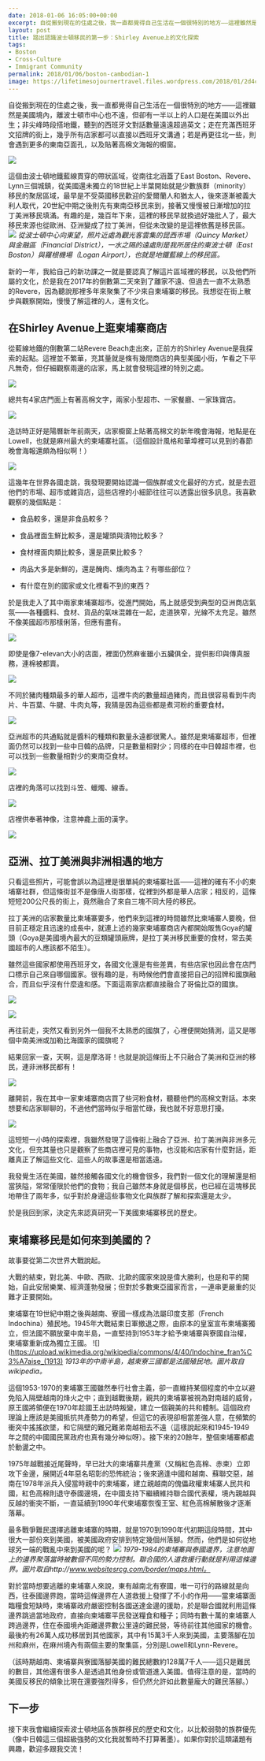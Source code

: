 ```yaml
---
date: 2018-01-06 16:05:00+00:00
excerpt: 自從搬到現在的住處之後，我一直都覺得自己生活在一個很特別的地方——這裡雖然是美國境內，離波士頓市中心也不遠，但卻有一半以上的人口是在美國以外出生；非尖峰時段搭地鐵，聽到的西班牙文對話數量遠遠超過英文；走在充滿西班牙文招牌的街上，幾乎所有店家都可以直接以西班牙文溝通；若是再更往北一些，則會遇到更多的東南亞面孔，以及貼著高棉文海報的櫥窗。
layout: post
title: 踏出認識波士頓移民的第一步：Shirley Avenue上的文化探索
tags:
- Boston
- Cross-Culture
- Immigrant Community
permalink: 2018/01/06/boston-cambodian-1
image: https://lifetimesojournertravel.files.wordpress.com/2018/01/2d4ca-img_2919.jpg
---
```


自從搬到現在的住處之後，我一直都覺得自己生活在一個很特別的地方——這裡雖然是美國境內，離波士頓市中心也不遠，但卻有一半以上的人口是在美國以外出生；非尖峰時段搭地鐵，聽到的西班牙文對話數量遠遠超過英文；走在充滿西班牙文招牌的街上，幾乎所有店家都可以直接以西班牙文溝通；若是再更往北一些，則會遇到更多的東南亞面孔，以及貼著高棉文海報的櫥窗。


[![](https://lifetimesojournertravel.files.wordpress.com/2018/01/2d4ca-img_2919.jpg)](https://lifetimesojournertravel.files.wordpress.com/2018/01/2d4ca-img_2919.jpg)


這個由波士頓地鐵藍線貫穿的帶狀區域，從南往北涵蓋了East Boston、Revere、Lynn三個城鎮，從美國還未獨立的18世紀上半葉開始就是少數族群（minority）移民的聚居區域，最早是不受英國移民歡迎的愛爾蘭人和猶太人，後來逐漸被義大利人取代，20世紀中期之後則先有東南亞移民來到，接著又慢慢被日漸增加的拉丁美洲移民填滿。有趣的是，幾百年下來，這裡的移民早就換過好幾批人了，最大移民來源也從歐洲、亞洲變成了拉丁美洲，但從未改變的是這裡依舊是移民區。
![](https://lifetimesojournertravel.files.wordpress.com/2018/01/45c2f-20170424_105256.jpg)
*從波士頓中心向東望，照片近處為觀光客雲集的昆西市場（Quincy Market）與金融區（Financial District），一水之隔的遠處則是我所居住的東波士頓（East Boston）與羅根機場（Logan Airport），也就是地鐵藍線上的移民區。*

新的一年，我給自己的新功課之一就是要認真了解這片區域裡的移民，以及他們所屬的文化，於是我在2017年的倒數第二天來到了離家不遠、但過去一直不太熟悉的Revere，因為聽說那裡多年來聚集了不少來自柬埔寨的移民。我想從在街上散步與觀察開始，慢慢了解這裡的人，還有文化。


## **在Shirley Avenue上逛柬埔寨商店**




從藍線地鐵的倒數第二站Revere Beach走出來，正前方的Shirley Avenue是我探索的起點。這裡並不繁華，充其量就是條有幾間商店的典型美國小街，乍看之下平凡無奇，但仔細觀察兩邊的店家，馬上就會發現這裡的特別之處。




[![](https://lifetimesojournertravel.files.wordpress.com/2018/01/8ba83-img_2917.jpg)](https://lifetimesojournertravel.files.wordpress.com/2018/01/8ba83-img_2917.jpg)


總共有4家店門面上有著高棉文字，兩家小型超市、一家餐廳、一家珠寶店。


[![](https://lifetimesojournertravel.files.wordpress.com/2018/01/dd57c-img_2913.jpg)](https://lifetimesojournertravel.files.wordpress.com/2018/01/dd57c-img_2913.jpg)


造訪時正好是陽曆新年前兩天，店家櫥窗上貼著高棉文的新年晚會海報，地點是在Lowell，也就是麻州最大的柬埔寨社區。（這個設計風格和華埠裡可以見到的春節晚會海報還頗為相似啊！）





[![](https://lifetimesojournertravel.files.wordpress.com/2018/01/c5491-img_20171230_132953.jpg?w=169)](https://lifetimesojournertravel.files.wordpress.com/2018/01/c5491-img_20171230_132953.jpg)


這幾年在世界各國走跳，我發現要開始認識一個族群或文化最好的方式，就是去逛他們的市場、超市或雜貨店，這些店裡的小細節往往可以透露出很多訊息。我喜歡觀察的幾個點是：



 	
  * 食品較多，還是非食品較多？

 	
  * 食品裡面生鮮比較多，還是罐頭與漬物比較多？

 	
  * 食材裡面肉類比較多，還是蔬果比較多？

 	
  * 肉品大多是新鮮的，還是醃肉、燻肉為主？有哪些部位？

 	
  * 有什麼在別的國家或文化裡看不到的東西？




於是我走入了其中兩家柬埔寨超市。從進門開始，馬上就感受到典型的亞洲商店氣氛——各種醬料、食材、貨品的氣味混雜在一起，走道狹窄，光線不太充足。雖然不像美國超市那樣俐落，但應有盡有。







[![](https://lifetimesojournertravel.files.wordpress.com/2018/01/123d3-img_20171230_134423.jpg)](https://lifetimesojournertravel.files.wordpress.com/2018/01/123d3-img_20171230_134423.jpg)







即使是像7-elevan大小的店面，裡面仍然麻雀雖小五臟俱全，提供影印與傳真服務，連棉被都賣。







[![](https://lifetimesojournertravel.files.wordpress.com/2018/01/fef4e-img_20171230_140328.jpg)](https://lifetimesojournertravel.files.wordpress.com/2018/01/fef4e-img_20171230_140328.jpg)







不同於豬肉種類最多的華人超市，這裡牛肉的數量超過豬肉，而且很容易看到牛肉片、牛百葉、牛腱、牛肉丸等，我猜是因為這些都是煮河粉的重要食材。







[![](https://lifetimesojournertravel.files.wordpress.com/2018/01/cdd6b-img_20171230_140131.jpg?w=169)](https://lifetimesojournertravel.files.wordpress.com/2018/01/cdd6b-img_20171230_140131.jpg)







亞洲超市的共通點就是醬料的種類和數量永遠都很驚人。雖然是柬埔寨超市，但裡面仍然可以找到一些中日韓的品牌，只是數量相對少；同樣的在中日韓超市裡，也可以找到一些數量相對少的東南亞食材。







[![](https://lifetimesojournertravel.files.wordpress.com/2018/01/cc743-img_20171230_134656.jpg)](https://lifetimesojournertravel.files.wordpress.com/2018/01/cc743-img_20171230_134656.jpg)







店裡的角落可以找到斗笠、蠟燭、線香。




[![](https://lifetimesojournertravel.files.wordpress.com/2018/01/b627f-img_20171230_134604.jpg)](https://lifetimesojournertravel.files.wordpress.com/2018/01/b627f-img_20171230_134604.jpg)




店裡供奉著神像，注意神龕上面的漢字。




[![](https://lifetimesojournertravel.files.wordpress.com/2018/01/96722-img_20171230_143817.jpg?w=169)](https://lifetimesojournertravel.files.wordpress.com/2018/01/96722-img_20171230_143817.jpg)




## **亞洲、拉丁美洲與非洲相遇的地方**







只看這些照片，可能會誤以為這裡是很單純的柬埔寨社區——這裡的確有不小的柬埔寨社群，但這條街並不是像唐人街那樣，從裡到外都是華人店家；相反的，這條短短200公尺長的街上，竟然融合了來自三塊不同大陸的移民。







拉丁美洲的店家數量比柬埔寨要多，他們來到這裡的時間雖然比柬埔寨人要晚，但目前正穩定且迅速的成長中，就連上述的幾家柬埔寨商店內都開始販售Goya的罐頭（Goya是美國境內最大的豆類罐頭廠牌，是拉丁美洲移民重要的食材，常去美國超市的人應該都不陌生）。







雖然這些國家都使用西班牙文，各國文化還是有些差異，有些店家也因此會在店門口標示自己來自哪個國家。很有趣的是，有時候他們會直接把自己的招牌和國旗融合，而且似乎沒有什麼違和感。下面這兩家店都直接融合了哥倫比亞的國旗。







[![](https://lifetimesojournertravel.files.wordpress.com/2018/01/6129b-img_20171230_134106.jpg)](https://lifetimesojournertravel.files.wordpress.com/2018/01/6129b-img_20171230_134106.jpg)




[![](https://lifetimesojournertravel.files.wordpress.com/2018/01/65845-img_20171230_133940.jpg)](https://lifetimesojournertravel.files.wordpress.com/2018/01/65845-img_20171230_133940.jpg)





再往前走，突然又看到另外一個我不太熟悉的國旗了，心裡便開始猜測，這又是哪個中南美洲或加勒比海國家的國旗呢？

結果回家一查，天啊，這是摩洛哥！也就是說這條街上不只融合了美洲和亞洲的移民，連非洲移民都有！


[![](https://lifetimesojournertravel.files.wordpress.com/2018/01/405c5-img_2916.jpg)](https://lifetimesojournertravel.files.wordpress.com/2018/01/405c5-img_2916.jpg)







離開前，我在其中一家柬埔寨商店買了些河粉食材，聽聽他們的高棉文對話。本來想要和店家聊聊的，不過他們當時似乎相當忙碌，我也就不好意思打擾。







[![](https://lifetimesojournertravel.files.wordpress.com/2018/01/d300f-img_20171230_190110.jpg)](https://lifetimesojournertravel.files.wordpress.com/2018/01/d300f-img_20171230_190110.jpg)





這短短一小時的探索裡，我雖然發現了這條街上融合了亞洲、拉丁美洲與非洲多元文化，但充其量也只是觀察了些商店裡可見的事物，也沒能和店家有什麼對話，距離真正了解這些文化、這些人的故事還是相當遙遠。

我發覺生活在美國，雖然接觸各國文化的機會很多，我們對一個文化的理解還是相當狹隘，常常僅限於他們的食物；我自己雖然本身就是個移民，也已經在這塊移民地帶住了兩年多，似乎對於身邊這些事物文化與族群了解和探索還是太少。

於是我回到家，決定先來認真研究一下美國柬埔寨移民的歷史。


## **柬埔寨移民是如何來到美國的？**


故事要從第二次世界大戰說起。

大戰的結束，對北美、中歐、西歐、北歐的國家來說是偉大勝利，也是和平的開始，自此安居樂業、經濟蓬勃發展；但對於多數東亞國家而言，一連串更嚴重的災難才正要開始。

柬埔寨在19世紀中期之後與越南、寮國一樣成為法屬印度支那（French Indochina）殖民地。1945年大戰結束日軍撤退之際，由原本的皇室宣布柬埔寨獨立，但法國不願放棄中南半島，一直堅持到1953年才給予柬埔寨與寮國自治權，柬埔寨重新成為獨立王國。
![](https://upload.wikimedia.org/wikipedia/commons/4/40/Indochine_fran%C3%A7aise_(1913)
*1913年的中南半島，越柬寮三國都是法國殖民地。圖片取自wikipedia。*

這個1953-1970的柬埔寨王國雖然奉行社會主義，卻一直維持某個程度的中立以避免陷入隔壁越南的烽火之中；直到越戰後期，親共的柬埔寨被視為對南越的威脅，原王國將領便在1970年趁國王出訪時叛變，建立一個親美的共和體制。這個政府理論上應該是美國抵抗共產勢力的希望，但這它的表現卻相當差強人意，在頻繁的衝突中搖搖欲墜，和它隔壁的難兄難弟南越相去不遠（這樣說起來和1945-1949年之間的中國國民黨政府也真有幾分神似呀）。接下來的20餘年，整個柬埔寨都處於動盪之中。

1975年越戰接近尾聲時，早已壯大的柬埔寨共產黨（又稱紅色高棉、赤柬）立即攻下金邊，展開近4年惡名昭彰的恐怖統治；後來適逢中國和越南、蘇聯交惡，越南在1978年派兵入侵當時親中的柬埔寨，建立親越南的傀儡政權柬埔寨人民共和國，紅色高棉則退守泰國邊境，在中國支持下繼續維持聯合國代表權，境內親越與反越的衝突不斷，一直延續到1990年代柬埔寨恢復王室、紅色高棉解散後才逐漸落幕。

最多戰爭難民選擇逃離柬埔寨的時期，就是1970到1990年代初期這段時間，其中很大一部份來到美國，被美國政府安排到特定幾個州落腳。然而，他們是如何從地球另一端的戰亂中來到美國的呢？
![](http://www.websitesrcg.com/border/maps/Border-camps-1979-1984.jpg)
*1979-1984的柬埔寨與泰國邊界，注意地圖上的邊界聚落當時被數個不同的勢力控制。聯合國的人道救援行動就是利用這條邊界。圖片取自http://www.websitesrcg.com/border/maps.html。*

對於當時想要逃離的柬埔寨人來說，東有越南北有寮國，唯一可行的路線就是向西，往泰國邊界跑，當時這條邊界在人道救援上發揮了不小的作用——當柬埔寨面臨糧食短缺時，柬埔寨政府嚴密控制各國送達金邊的援助，於是聯合國就利用這條邊界跳過當地政府，直接向柬埔寨平民發送糧食和種子；同時有數十萬的柬埔寨人跨過邊界，住在泰國境內距離邊界數公里遠的難民營，等待前往其他國家的機會。最後約有26萬人成功移居到其他國家，其中有15萬3千人來到美國，主要落腳在加州和麻州，在麻州境內有兩個主要的聚集區，分別是Lowell和Lynn-Revere。

（該時期越南、柬埔寨與寮國落腳美國的難民總數約128萬7千人——這只是難民的數目，其他還有很多人是透過其他身份或管道進入美國。值得注意的是，當時的美國反移民的傾象比現在還要強烈得多，但仍然允許如此數量龐大的難民落腳。）


## 下一步


接下來我會繼續探索波士頓地區各族群移民的歷史和文化，以比較弱勢的族群優先（像中日韓這三個超級強勢的文化我就暫時不打算著墨）。如果你對於這類議題有興趣，歡迎多跟我交流！
